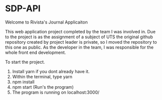 # SDP-API
Welcome to Rivista's Journal Applicaiton

This web application project completed by the team I was involved in. Due to the project is as the assignment of a subject of UTS
the original github repository created by project leader is private, so I moved the repository to this one as public. 
As the developer in the team, I was responsible for the whole front end development.

To start the project.
1. Install yarn if you dont already have it.
2. Within the terminal, type yarn
3. npm install
4. npm start (Run's the program)
5. The program is running on localhost:3000/
